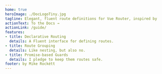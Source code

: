 ```yaml
---
home: true
heroImage: ./DocLogoTiny.jpg
tagline: Elegant, fluent route definitions for Vue Router, inspired by Laravel.
actionText: To the Docs →
actionLink: /guide/
features:
- title: Declarative Routing
  details: A Fluent interface for defining routes.
- title: Route Grouping
  details: Like nesting, but also no.
- title: Promise-based Guards
  details: I pledge to keep them routes safe.
footer: by Mike Rockétt
---
```

